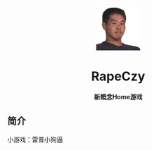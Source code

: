 <p align="center">
  <a href="https://zlczy.github.io/RapeSenpai/index.html"><img src="https://github.com/zlczy/RapeSenpai/blob/main/static/image/ClickBefore.png?raw=true" width="100" height="100" alt="RapeCzy"></a>
</p>
<div align="center">

# RapeCzy
**新概念Home游戏**
</div>

## 简介
小游戏：雷普小狗逼
